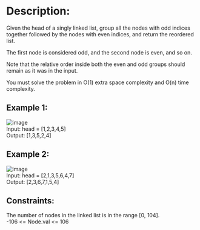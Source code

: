 # Description:  
Given the head of a singly linked list, group all the nodes with odd indices together followed by the nodes with even indices, and return the reordered list.
  
The first node is considered odd, and the second node is even, and so on.
  
Note that the relative order inside both the even and odd groups should remain as it was in the input.
  
You must solve the problem in O(1) extra space complexity and O(n) time complexity.  

## Example 1:  
![image](https://user-images.githubusercontent.com/56119216/184637229-ea6e0922-3a86-4250-a7c7-1709d472f8d6.png)  
Input: head = [1,2,3,4,5]  
Output: [1,3,5,2,4]  
## Example 2:  
![image](https://user-images.githubusercontent.com/56119216/184637254-06f394f1-89af-4bbf-8b3b-580da2e90dd8.png)  
Input: head = [2,1,3,5,6,4,7]  
Output: [2,3,6,7,1,5,4]  
 

## Constraints:  

The number of nodes in the linked list is in the range [0, 104].  
-106 <= Node.val <= 106  
